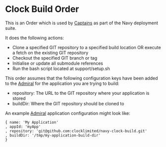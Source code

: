 # Clock Build Order

This is an Order which is used by [Captains](http://github.com/microadam/navy-captain) as part of the Navy deployment suite.

It does the following actions:

* Clone a specified GIT repository to a specified build location OR execute a fetch on the existing GIT repository
* Checkout the specified GIT branch or tag
* Initialise or update all submodule references
* Run the bash script located at support/setup.sh

This order assumes that the following configuration keys have been added to the [Admiral](http://github.com/microadam/navy-admiral) for the application you are trying to build:

* repository: The URL to the GIT repository where your application is stored
* buildDir: Where the GIT repository should be cloned to

An example [Admiral](http://github.com/microadam/navy-admiral) application configuration might look like:

    { name: 'My Application'
    , appId: 'myApp'
    , repository: 'git@github.com:clocklimited/navy-clock-build.git'
    , buildDir: '/tmp/my-application-build-dir'
    }
